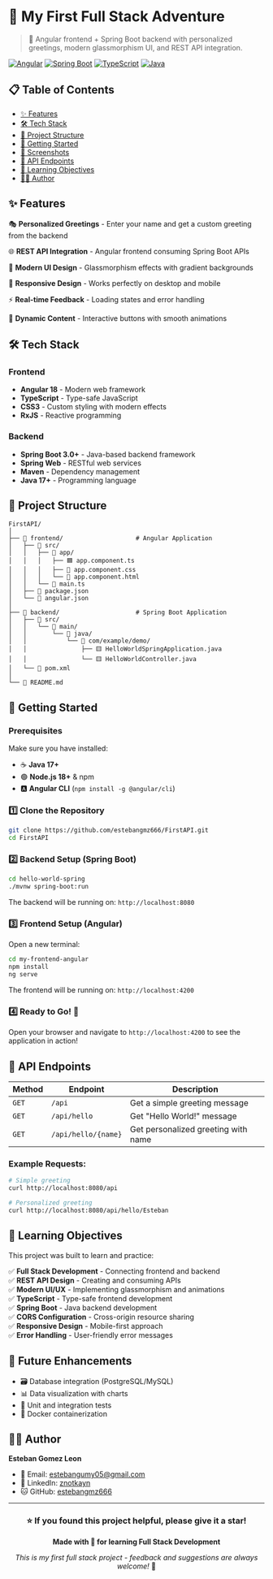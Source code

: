 # 🚀 My First Full Stack Adventure

> 🎯 Angular frontend + Spring Boot backend with personalized greetings, modern glassmorphism UI, and REST API integration.

[![Angular](https://img.shields.io/badge/Angular-18-red?style=for-the-badge&logo=angular)](https://angular.io/)
[![Spring Boot](https://img.shields.io/badge/Spring%20Boot-3.0+-green?style=for-the-badge&logo=springboot)](https://spring.io/projects/spring-boot)
[![TypeScript](https://img.shields.io/badge/TypeScript-5.0+-blue?style=for-the-badge&logo=typescript)](https://www.typescriptlang.org/)
[![Java](https://img.shields.io/badge/Java-17+-orange?style=for-the-badge&logo=openjdk)](https://openjdk.org/)

## 📋 Table of Contents

- [✨ Features](#-features)
- [🛠 Tech Stack](#-tech-stack)
- [📁 Project Structure](#-project-structure)
- [🚀 Getting Started](#-getting-started)
- [📸 Screenshots](#-screenshots)
- [🔗 API Endpoints](#-api-endpoints)
- [🎯 Learning Objectives](#-learning-objectives)
- [👨‍💻 Author](#-author)

## ✨ Features

🎭 **Personalized Greetings** - Enter your name and get a custom greeting from the backend
  
🌐 **REST API Integration** - Angular frontend consuming Spring Boot APIs

🎨 **Modern UI Design** - Glassmorphism effects with gradient backgrounds

📱 **Responsive Design** - Works perfectly on desktop and mobile

⚡ **Real-time Feedback** - Loading states and error handling

🔄 **Dynamic Content** - Interactive buttons with smooth animations

## 🛠 Tech Stack

### Frontend
- **Angular 18** - Modern web framework
- **TypeScript** - Type-safe JavaScript
- **CSS3** - Custom styling with modern effects
- **RxJS** - Reactive programming

### Backend  
- **Spring Boot 3.0+** - Java-based backend framework
- **Spring Web** - RESTful web services
- **Maven** - Dependency management
- **Java 17+** - Programming language

## 📁 Project Structure

```
FirstAPI/
│
├── 📂 frontend/                    # Angular Application
│   ├── 📂 src/
│   │   ├── 📂 app/
│   │   │   ├── 🟦 app.component.ts
│   │   │   ├── 🎨 app.component.css
│   │   │   └── 📄 app.component.html
│   │   └── 📄 main.ts
│   ├── 📄 package.json
│   └── 📄 angular.json
│
├── 📂 backend/                     # Spring Boot Application  
│   ├── 📂 src/
│   │   └── 📂 main/
│   │       └── 📂 java/
│   │           └── 📂 com/example/demo/
│   │               ├── 🟨 HelloWorldSpringApplication.java
│   │               └── 🟨 HelloWorldController.java
│   └── 📄 pom.xml
│
└── 📖 README.md
```

## 🚀 Getting Started

### Prerequisites

Make sure you have installed:
- ☕ **Java 17+** 
- 🟢 **Node.js 18+** & npm
- 🅰️ **Angular CLI** (`npm install -g @angular/cli`)

### 1️⃣ Clone the Repository

```bash
git clone https://github.com/estebangmz666/FirstAPI.git
cd FirstAPI
```

### 2️⃣ Backend Setup (Spring Boot)

```bash
cd hello-world-spring
./mvnw spring-boot:run
```

The backend will be running on: `http://localhost:8080`

### 3️⃣ Frontend Setup (Angular)

Open a new terminal:

```bash
cd my-frontend-angular
npm install
ng serve
```

The frontend will be running on: `http://localhost:4200`

### 4️⃣ Ready to Go! 🎉

Open your browser and navigate to `http://localhost:4200` to see the application in action!

## 🔗 API Endpoints

| Method | Endpoint | Description |
|--------|----------|-------------|
| `GET` | `/api` | Get a simple greeting message |
| `GET` | `/api/hello` | Get "Hello World!" message |
| `GET` | `/api/hello/{name}` | Get personalized greeting with name |

### Example Requests:

```bash
# Simple greeting
curl http://localhost:8080/api

# Personalized greeting
curl http://localhost:8080/api/hello/Esteban
```

## 🎯 Learning Objectives

This project was built to learn and practice:

✅ **Full Stack Development** - Connecting frontend and backend  
✅ **REST API Design** - Creating and consuming APIs  
✅ **Modern UI/UX** - Implementing glassmorphism and animations  
✅ **TypeScript** - Type-safe frontend development  
✅ **Spring Boot** - Java backend development  
✅ **CORS Configuration** - Cross-origin resource sharing  
✅ **Responsive Design** - Mobile-first approach  
✅ **Error Handling** - User-friendly error messages  

## 🚀 Future Enhancements

- 🗃️ Database integration (PostgreSQL/MySQL)
- 📊 Data visualization with charts
- 🧪 Unit and integration tests
- 🐳 Docker containerization

## 👨‍💻 Author

**Esteban Gomez Leon**

- 📧 Email: [estebangumy05@gmail.com](mailto:estebangumy05@gmail.com)
- 💼 LinkedIn: [znotkayn](https://linkedin.com/in/znotkayn)  
- 🐱 GitHub: [estebangmz666](https://github.com/estebangmz666)

---

<div align="center">

### ⭐ If you found this project helpful, please give it a star!

**Made with 💜 for learning Full Stack Development**

*This is my first full stack project - feedback and suggestions are always welcome!* 🚀

</div>
